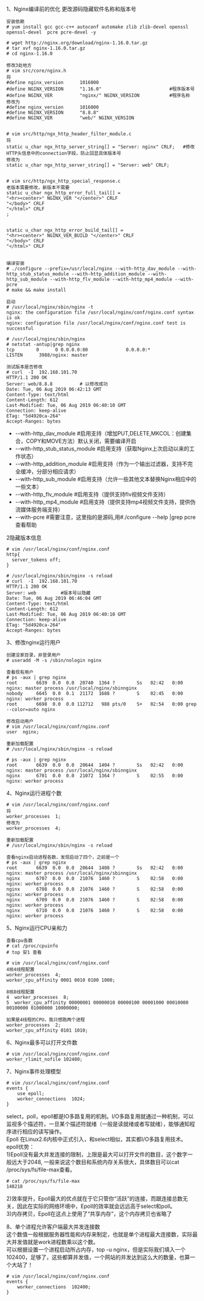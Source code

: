 1、Nginx编译前的优化
更改源码隐藏软件名称和版本号
```
安装依赖
# yum install gcc gcc-c++ autoconf automake zlib zlib-devel openssl openssl-devel  pcre pcre-devel -y

# wget http://nginx.org/download/nginx-1.16.0.tar.gz
# tar xvf nginx-1.16.0.tar.gz
# cd nginx-1.16.0

修改3处地方
# vim src/core/nginx.h
将
#define nginx_version      1016000
#define NGINX_VERSION      "1.16.0"                         #程序版本号
#define NGINX_VER          "nginx/" NGINX_VERSION           #程序名称
修改为
#define nginx_version      1016000
#define NGINX_VERSION      "8.8.8"
#define NGINX_VER          "web/" NGINX_VERSION


# vim src/http/ngx_http_header_filter_module.c
将
static u_char ngx_http_server_string[] = "Server: nginx" CRLF;   #修改HTTP头信息中的connection字段，防止回显具体版本号
修改为
static u_char ngx_http_server_string[] = "Server: web" CRLF;


# vim src/http/ngx_http_special_response.c
老版本需要修改，新版本不需要
static u_char ngx_http_error_full_tail[] =
"<hr><center>" NGINX_VER "</center>" CRLF
"</body>" CRLF
"</html>" CRLF
;


static u_char ngx_http_error_build_tail[] =
"<hr><center>" NGINX_VER_BUILD "</center>" CRLF
"</body>" CRLF
"</html>" CRLF


编译安装
# ./configure --prefix=/usr/local/nginx --with-http_dav_module --with-http_stub_status_module --with-http_addition_module --with-http_sub_module --with-http_flv_module --with-http_mp4_module --with-pcre
# make && make install

启动
# /usr/local/nginx/sbin/nginx -t
nginx: the configuration file /usr/local/nginx/conf/nginx.conf syntax is ok
nginx: configuration file /usr/local/nginx/conf/nginx.conf test is successful

# /usr/local/nginx/sbin/nginx
# netstat -antup|grep nginx
tcp        0      0 0.0.0.0:80              0.0.0.0:*               LISTEN      3988/nginx: master 

测试版本是否修改
# curl  -I  192.168.101.70
HTTP/1.1 200 OK
Server: web/8.8.8          # 以修改成功
Date: Tue, 06 Aug 2019 06:42:13 GMT
Content-Type: text/html
Content-Length: 612
Last-Modified: Tue, 06 Aug 2019 06:40:10 GMT
Connection: keep-alive
ETag: "5d4920ca-264"
Accept-Ranges: bytes
```  
- --with-http_dav_module          #启用支持（增加PUT,DELETE,MKCOL：创建集合，COPY和MOVE方法）默认关闭，需要编译开启
- --with-http_stub_status_module  #启用支持（获取Nginx上次启动以来的工作状态）
- --with-http_addition_module         #启用支持（作为一个输出过滤器，支持不完全缓冲，分部分相应请求）
- --with-http_sub_module              #启用支持（允许一些其他文本替换Nginx相应中的一些文本）
- --with-http_flv_module              #启用支持（提供支持flv视频文件支持）
- --with-http_mp4_module              #启用支持（提供支持mp4视频文件支持，提供伪流媒体服务端支持）
- --with-pcre   #需要注意，这里指的是源码,用#./configure --help |grep pcre查看帮助

2隐藏版本信息  
```
# vim /usr/local/nginx/conf/nginx.conf
http{
  server_tokens off;
}

# /usr/local/nginx/sbin/nginx -s reload
# curl  -I  192.168.101.70
HTTP/1.1 200 OK
Server: web         #版本号以隐藏
Date: Tue, 06 Aug 2019 06:46:04 GMT
Content-Type: text/html
Content-Length: 612
Last-Modified: Tue, 06 Aug 2019 06:40:10 GMT
Connection: keep-alive
ETag: "5d4920ca-264"
Accept-Ranges: bytes
```  

3、修改nginx运行用户  
```
创建没家目录，非登录用户
# useradd -M -s /sbin/nologin nginx

查看现有用户
# ps -aux | grep nginx
root       6639  0.0  0.0  20740  1364 ?        Ss   02:42   0:00 nginx: master process /usr/local/nginx/sbinnginx
nobody     6645  0.0  0.1  21172  1688 ?        S    02:45   0:00 nginx: worker process
root       6698  0.0  0.0 112712   988 pts/0    S+   02:54   0:00 grep --color=auto nginx

修改启动用户
# vim /usr/local/nginx/conf/nginx.conf
user  nginx;

重新加载配置
# /usr/local/nginx/sbin/nginx -s reload

# ps -aux | grep nginx
root       6639  0.0  0.0  20644  1404 ?        Ss   02:42   0:00 nginx: master process /usr/local/nginx/sbinnginx
nginx      6701  0.0  0.0  21072  1364 ?        S    02:55   0:00 nginx: worker process
```  

4、Nginx运行进程个数  
```
# vim /usr/local/nginx/conf/nginx.conf
将
worker_processes  1;
修改为
worker_processes  4;

重新加载配置
# /usr/local/nginx/sbin/nginx -s reload

查看nginx启动进程各数，发现启动了四个，之前是一个
# ps -aux | grep nginx
root       6639  0.0  0.0  20644  1408 ?        Ss   02:42   0:00 nginx: master process /usr/local/nginx/sbinnginx
nginx      6707  0.0  0.0  21076  1460 ?        S    02:58   0:00 nginx: worker process
nginx      6708  0.0  0.0  21076  1460 ?        S    02:58   0:00 nginx: worker process
nginx      6709  0.0  0.0  21076  1460 ?        S    02:58   0:00 nginx: worker process
nginx      6710  0.0  0.0  21076  1460 ?        S    02:58   0:00 nginx: worker process
```  

5、Nginx运行CPU亲和力  
```
查看cpu各数
# cat /proc/cpuinfo
# top 安1 查看

# vim /usr/local/nginx/conf/nginx.conf
4核4线程配置
worker_processes  4;
worker_cpu_affinity 0001 0010 0100 1000;

8核8线程配置
4  worker_processes  8;
5  worker_cpu_affinity 00000001 00000010 00000100 00001000 00010000 00100000 01000000 10000000;

如果是4线程的CPU，我只想跑两个进程
worker_processes  2;
worker_cpu_affinity 0101 1010;
```  

6、Nginx最多可以打开文件数
```
# vim /usr/local/nginx/conf/nginx.conf
worker_rlimit_nofile 102400;
```  

7、Nginx事件处理模型  
```
# vim /usr/local/nginx/conf/nginx.conf
events {
    use epoll;
    worker_connections  1024;
}
```  
select，poll，epoll都是IO多路复用的机制。I/O多路复用就通过一种机制，可以监视多个描述符，一旦某个描述符就绪（一般是读就绪或者写就绪），能够通知程序进行相应的读写操作。  
Epoll 在Linux2.6内核中正式引入，和select相似，其实都I/O多路复用技术。  
epoll优势：  
1)Epoll没有最大并发连接的限制，上限是最大可以打开文件的数目，这个数字一般远大于2048, 一般来说这个数目和系统内存关系很大，具体数目可以cat /proc/sys/fs/file-max查看。  
```
# cat /proc/sys/fs/file-max
148218
```  
2)效率提升，Epoll最大的优点就在于它只管你“活跃”的连接，而跟连接总数无关，因此在实际的网络环境中，Epoll的效率就会远远高于select和poll。  
3)内存拷贝，Epoll在这点上使用了“共享内存”，这个内存拷贝也省略了  

8、单个进程允许客户端最大并发连接数  
这个数值一般根据服务器性能和内存来制定，也就是单个进程最大连接数，实际最大并发值就是work进程数乘以这个数。  
可以根据设置一个进程启动所占内存，top -u nginx，但是实际我们填入一个102400，足够了，这些都算并发值，一个网站的并发达到这么大的数量，也算一个大站了！  
```
# vim /usr/local/nginx/conf/nginx.conf
events {
    worker_connections  102400;
}
```  
